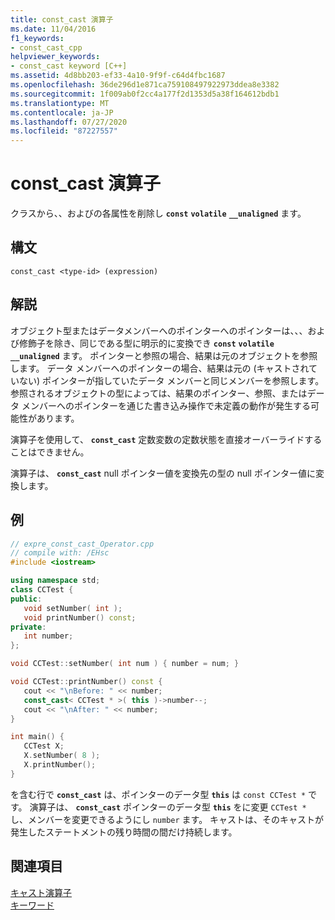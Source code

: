 ```yaml
---
title: const_cast 演算子
ms.date: 11/04/2016
f1_keywords:
- const_cast_cpp
helpviewer_keywords:
- const_cast keyword [C++]
ms.assetid: 4d8bb203-ef33-4a10-9f9f-c64d4fbc1687
ms.openlocfilehash: 36de296d1e871ca759108497922973ddea8e3382
ms.sourcegitcommit: 1f009ab0f2cc4a177f2d1353d5a38f164612bdb1
ms.translationtype: MT
ms.contentlocale: ja-JP
ms.lasthandoff: 07/27/2020
ms.locfileid: "87227557"
---
```

# <a name="const_cast-operator"></a>const_cast 演算子

クラスから、、およびの各属性を削除し **`const`** **`volatile`** **`__unaligned`** ます。

## <a name="syntax"></a>構文

```
const_cast <type-id> (expression)
```

## <a name="remarks"></a>解説

オブジェクト型またはデータメンバーへのポインターへのポインターは、、、および修飾子を除き、同じである型に明示的に変換でき **`const`** **`volatile`** **`__unaligned`** ます。 ポインターと参照の場合、結果は元のオブジェクトを参照します。 データ メンバーへのポインターの場合、結果は元の (キャストされていない) ポインターが指していたデータ メンバーと同じメンバーを参照します。 参照されるオブジェクトの型によっては、結果のポインター、参照、またはデータ メンバーへのポインターを通じた書き込み操作で未定義の動作が発生する可能性があります。

演算子を使用して、 **`const_cast`** 定数変数の定数状態を直接オーバーライドすることはできません。

演算子は、 **`const_cast`** null ポインター値を変換先の型の null ポインター値に変換します。

## <a name="example"></a>例

```cpp
// expre_const_cast_Operator.cpp
// compile with: /EHsc
#include <iostream>

using namespace std;
class CCTest {
public:
   void setNumber( int );
   void printNumber() const;
private:
   int number;
};

void CCTest::setNumber( int num ) { number = num; }

void CCTest::printNumber() const {
   cout << "\nBefore: " << number;
   const_cast< CCTest * >( this )->number--;
   cout << "\nAfter: " << number;
}

int main() {
   CCTest X;
   X.setNumber( 8 );
   X.printNumber();
}
```

を含む行で **`const_cast`** は、ポインターのデータ型 **`this`** は `const CCTest *` です。 演算子は、 **`const_cast`** ポインターのデータ型 **`this`** をに変更 `CCTest *` し、メンバーを変更できるようにし `number` ます。 キャストは、そのキャストが発生したステートメントの残り時間の間だけ持続します。

## <a name="see-also"></a>関連項目

[キャスト演算子](../cpp/casting-operators.md)<br/>
[キーワード](../cpp/keywords-cpp.md)
